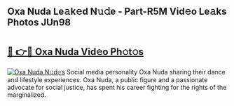 ## Oxa Nuda Le𝚊k𝚎d N𝚞𝚍e - Part-R5M Vid𝚎o Le𝚊ks Photos JUn98

# <h2><a href="http://fbc7e9.evod.top/?m=Oxa+Nuda">🔗 👉🔴 Oxa Nuda Vid𝚎o Ph𝚘t𝚘s</a></h2>

[![Oxa Nuda N𝚞d𝚎s](https://i.imgur.com/8V9OHl7.gif)](http://fbc7e9.evod.top/?m=Oxa+Nuda)
Social media personality Oxa Nuda sharing their dance and lifestyle experiences. Oxa Nuda, a public figure and a passionate advocate for social justice, has spent his career fighting for the rights of the marginalized. 
